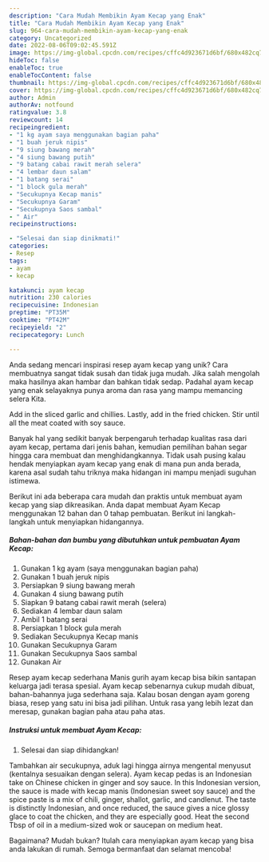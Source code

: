 ```yaml
---
description: "Cara Mudah Membikin Ayam Kecap yang Enak"
title: "Cara Mudah Membikin Ayam Kecap yang Enak"
slug: 964-cara-mudah-membikin-ayam-kecap-yang-enak
category: Uncategorized
date: 2022-08-06T09:02:45.591Z
image: https://img-global.cpcdn.com/recipes/cffc4d923671d6bf/680x482cq70/ayam-kecap-foto-resep-utama.jpg
hideToc: false
enableToc: true
enableTocContent: false
thumbnail: https://img-global.cpcdn.com/recipes/cffc4d923671d6bf/680x482cq70/ayam-kecap-foto-resep-utama.jpg
cover: https://img-global.cpcdn.com/recipes/cffc4d923671d6bf/680x482cq70/ayam-kecap-foto-resep-utama.jpg
author: Admin
authorAv: notfound
ratingvalue: 3.8
reviewcount: 14
recipeingredient:
- "1 kg ayam saya menggunakan bagian paha"
- "1 buah jeruk nipis"
- "9 siung bawang merah"
- "4 siung bawang putih"
- "9 batang cabai rawit merah selera"
- "4 lembar daun salam"
- "1 batang serai"
- "1 block gula merah"
- "Secukupnya Kecap manis"
- "Secukupnya Garam"
- "Secukupnya Saos sambal"
- " Air"
recipeinstructions:

- "Selesai dan siap dinikmati!"
categories:
- Resep
tags:
- ayam
- kecap

katakunci: ayam kecap 
nutrition: 230 calories
recipecuisine: Indonesian
preptime: "PT35M"
cooktime: "PT42M"
recipeyield: "2"
recipecategory: Lunch

---
```





Anda sedang mencari inspirasi resep ayam kecap yang unik? Cara membuatnya sangat tidak susah dan tidak juga mudah. Jika salah mengolah maka hasilnya akan hambar dan bahkan tidak sedap. Padahal ayam kecap yang enak selayaknya punya aroma dan rasa yang mampu memancing selera Kita.





Add in the sliced garlic and chillies. Lastly, add in the fried chicken. Stir until all the meat coated with soy sauce.

Banyak hal yang sedikit banyak berpengaruh terhadap kualitas rasa dari ayam kecap, pertama dari jenis bahan, kemudian pemilihan bahan segar hingga cara membuat dan menghidangkannya. Tidak usah pusing kalau hendak menyiapkan ayam kecap yang enak di mana pun anda berada, karena asal sudah tahu triknya maka hidangan ini mampu menjadi suguhan istimewa.






Berikut ini ada beberapa cara mudah dan praktis untuk membuat ayam kecap yang siap dikreasikan. Anda dapat membuat Ayam Kecap menggunakan 12 bahan dan 0 tahap pembuatan. Berikut ini langkah-langkah untuk menyiapkan hidangannya.

<!--inarticleads1-->

##### Bahan-bahan dan bumbu yang dibutuhkan untuk pembuatan Ayam Kecap:

1. Gunakan 1 kg ayam (saya menggunakan bagian paha)
1. Gunakan 1 buah jeruk nipis
1. Persiapkan 9 siung bawang merah
1. Gunakan 4 siung bawang putih
1. Siapkan 9 batang cabai rawit merah (selera)
1. Sediakan 4 lembar daun salam
1. Ambil 1 batang serai
1. Persiapkan 1 block gula merah
1. Sediakan Secukupnya Kecap manis
1. Gunakan Secukupnya Garam
1. Gunakan Secukupnya Saos sambal
1. Gunakan  Air


Resep ayam kecap sederhana Manis gurih ayam kecap bisa bikin santapan keluarga jadi terasa spesial. Ayam kecap sebenarnya cukup mudah dibuat, bahan-bahannya juga sederhana saja. Kalau bosan dengan ayam goreng biasa, resep yang satu ini bisa jadi pilihan. Untuk rasa yang lebih lezat dan meresap, gunakan bagian paha atau paha atas. 

<!--inarticleads2-->

##### Instruksi untuk membuat Ayam Kecap:


1. Selesai dan siap dihidangkan!

Tambahkan air secukupnya, aduk lagi hingga airnya mengental menyusut (kentalnya sesuaikan dengan selera). Ayam kecap pedas is an Indonesian take on Chinese chicken in ginger and soy sauce. In this Indonesian version, the sauce is made with kecap manis (Indonesian sweet soy sauce) and the spice paste is a mix of chili, ginger, shallot, garlic, and candlenut. The taste is distinctly Indonesian, and once reduced, the sauce gives a nice glossy glace to coat the chicken, and they are especially good. Heat the second Tbsp of oil in a medium-sized wok or saucepan on medium heat. 

Bagaimana? Mudah bukan? Itulah cara menyiapkan ayam kecap yang bisa anda lakukan di rumah. Semoga bermanfaat dan selamat mencoba!
